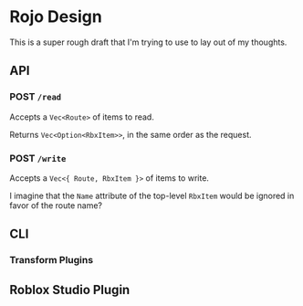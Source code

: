 # Rojo Design
This is a super rough draft that I'm trying to use to lay out of my thoughts.

## API

### POST `/read`
Accepts a `Vec<Route>` of items to read.

Returns `Vec<Option<RbxItem>>`, in the same order as the request.

### POST `/write`
Accepts a `Vec<{ Route, RbxItem }>` of items to write.

I imagine that the `Name` attribute of the top-level `RbxItem` would be ignored in favor of the route name?

## CLI

### Transform Plugins

## Roblox Studio Plugin